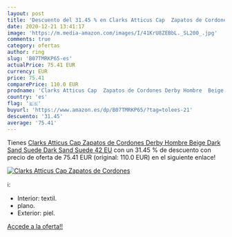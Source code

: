 ```yaml
---
layout: post
title: 'Descuento del 31.45 % en Clarks Atticus Cap  Zapatos de Cordones '
date: 2020-12-21 13:41:17
image: 'https://m.media-amazon.com/images/I/41KrU8ZEBbL._SL200_.jpg'
comments: true
category: ofertas
author: ring
slug: 'B07TMRKP65-es'
actualPrice: 75.41 EUR
currency: EUR
price: 75.41
comparePrice: 110.0 EUR
prodname: 'Clarks Atticus Cap  Zapatos de Cordones Derby Hombre  Beige  Dark Sand Suede Dark Sand Suede   42 EU'
country: 'es'
flag: '🇪🇸'
buyurl: 'https://www.amazon.es/dp/B07TMRKP65/?tag=tolees-21'
descuento: '31.45'
average: '75.41'
---
```


Tienes [Clarks Atticus Cap  Zapatos de Cordones Derby Hombre  Beige  Dark Sand Suede Dark Sand Suede   42 EU](https://www.amazon.es/dp/B07TMRKP65/?tag=tolees-21) con un 31.45 % de descuento con precio de oferta de 75.41 EUR (original: 110.0 EUR) en el siguiente enlace!

[![Clarks Atticus Cap  Zapatos de Cordones ](https://m.media-amazon.com/images/I/41KrU8ZEBbL._SL200_.jpg)](https://www.amazon.es/dp/B07TMRKP65/?tag=tolees-21)

ℹ️:

- Interior: textil.
- plano.
- Exterior: piel.

[Accede a la oferta!!](https://www.amazon.es/dp/B07TMRKP65/?tag=tolees-21)
